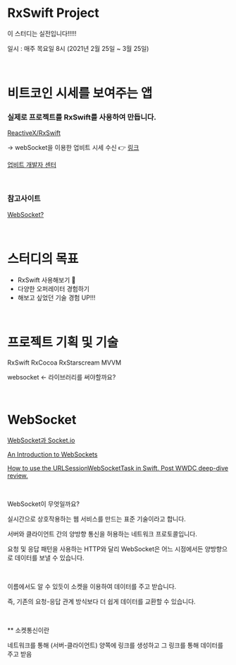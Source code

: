 # RxSwift Project

이 스터디는 실전입니다!!!!!


일시 : 매주 목요일 8시 (2021년 2월 25일 ~ 3월 25일)

<br>

# 비트코인 시세를 보여주는 앱


### 실제로 프로젝트를 RxSwift를 사용하여 만듭니다.

[ReactiveX/RxSwift](https://github.com/ReactiveX/RxSwift)

→ webSocket을 이용한 업비트 시세 수신 👉 [링크](https://docs.upbit.com/docs/upbit-quotation-websocket)

[업비트 개발자 센터](https://docs.upbit.com/reference)

<br>

### 참고사이트

[WebSocket?](https://blog.rocketinsights.com/state-of-swift-websockets)

<br>

# 스터디의 목표

- RxSwift 사용해보기 🤟
- 다양한 오퍼레이터 경험하기
- 해보고 싶었던 기술 경험 UP!!!

<br>

# 프로젝트 기획 및 기술

RxSwift
RxCocoa
RxStarscream
MVVM

websocket <- 라이브러리를 써야할까요?

<br>

# WebSocket

[WebSocket과 Socket.io](https://d2.naver.com/helloworld/1336)


[An Introduction to WebSockets](https://www.raywenderlich.com/13209594-an-introduction-to-websockets)


[How to use the URLSessionWebSocketTask in Swift. Post WWDC deep-dive review.](https://appspector.com/blog/websockets-in-ios-using-urlsessionwebsockettask)

<br>

WebSocket이 무엇일까요? 

실시간으로 상호작용하는 웹 서비스를 만드는 표준 기술이라고 합니다.

서버와 클라이언트 간의 양방향 통신을 허용하는 네트워크 프로토콜입니다.

요청 및 응답 패턴을 사용하는 HTTP와 달리 WebSocket은 어느 시점에서든 양방향으로 데이터를 보낼 수 있습니다.

<br>

이름에서도 알 수 있듯이 소켓을 이용하여 데이터를 주고 받습니다.

즉, 기존의 요청-응답 관계 방식보다 더 쉽게 데이터를 교환할 수 있습니다.


<br>



** 소켓통신이란

네트워크를 통해 (서버-클라이언트) 양쪽에 링크를 생성하고 그 링크를 통해 데이터를 주고 받음

